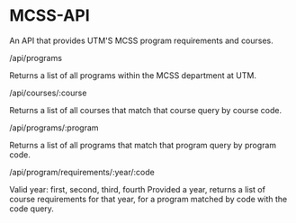 # MCSS-API
An API that provides UTM'S MCSS program requirements and courses.

/api/programs

Returns a list of all programs within the MCSS department at UTM.

/api/courses/:course

Returns a list of all courses that match that course query by course code.

/api/programs/:program

Returns a list of all programs that match that program query by program code.

/api/program/requirements/:year/:code

Valid year: first, second, third, fourth
Provided a year, returns a list of course requirements for that year, for a program matched by code with the code query.
